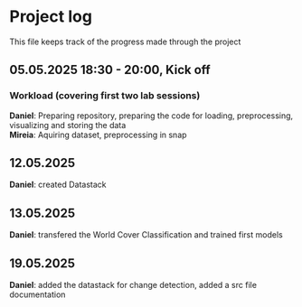 # Project log 
This file keeps track of the progress made through the project

## 05.05.2025 18:30 - 20:00, Kick off
### Workload (covering first two lab sessions)  
**Daniel**: Preparing repository, preparing the code for loading, preprocessing, visualizing and storing the data  
**Mireia**: Aquiring dataset, preprocessing in snap

## 12.05.2025
**Daniel**: created Datastack

## 13.05.2025
**Daniel**: transfered the World Cover Classification and trained first models

## 19.05.2025
**Daniel**: added the datastack for change detection, added a src file documentation